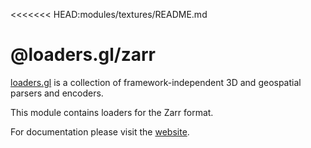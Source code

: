 <<<<<<< HEAD:modules/textures/README.md

# @loaders.gl/zarr

[loaders.gl](https://loaders.gl/docs) is a collection of framework-independent 3D and geospatial parsers and encoders.

This module contains loaders for the Zarr format.

For documentation please visit the [website](https://loaders.gl).
